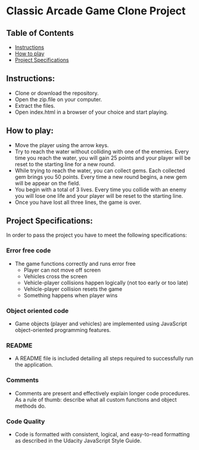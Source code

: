 # Classic Arcade Game Clone Project

## Table of Contents

* [Instructions](#instructions)
* [How to play](#how-to-play)
* [Project Specifications](#project-specifications)

## Instructions:
* Clone or download the repository.
* Open the zip.file on your computer.
* Extract the files.
* Open index.html in a browser of your choice and start playing.

## How to play:
* Move the player using the arrow keys.
* Try to reach the water without colliding with one of the enemies. Every time you reach the water, you will 
  gain 25 points and your player will be reset to the starting line for a new round.
* While trying to reach the water, you can collect gems. Each collected gem brings you 50 points.
  Every time a new round begins, a new gem will be appear on the field.
* You begin with a total of 3 lives. Every time you collide with an enemy you will lose one life and your player
  will be reset to the starting line. 
* Once you have lost all three lines, the game is over. 


## Project Specifications:

In order to pass the project you have to meet the following specifications:

### Error free code
* The game functions correctly and runs error free
  -  Player can not move off screen
  - Vehicles cross the screen
  - Vehicle-player collisions happen logically (not too early or too late)
  - Vehicle-player collision resets the game
  - Something happens when player wins
 
### Object oriented code
* Game objects (player and vehicles) are implemented using JavaScript object-oriented programming features.

### README
* A README file is included detailing all steps required to successfully run the application.

### Comments
* Comments are present and effectively explain longer code procedures. As a rule of thumb: describe what all custom 
  functions and object methods do.

### Code Quality
* Code is formatted with consistent, logical, and easy-to-read formatting as described in the Udacity JavaScript Style Guide.
    
    
    
    
